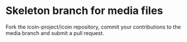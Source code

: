 Skeleton branch for media files
===============================

Fork the icoin-project/icoin repository, commit your contributions to the media
branch and submit a pull request.
